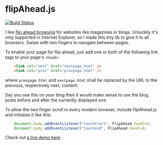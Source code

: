 flipAhead.js
============

[![Build Status](https://drone.io/github.com/AVGP/flipAhead.js/status.png)](https://drone.io/github.com/AVGP/flipAhead.js/latest)

I like [flip ahead browsing](http://msdn.microsoft.com/en-us/library/ie/jj883726.aspx) for websites like magazines or blogs. 
Unluckily it's only supported in Internet Explorer, so I made this tiny lib to give it to all browsers. Swipe with two fingers to navigate between pages.

To enable your page for flip ahead, just add one or both of the following link tags to your page's ``<head>``:

```html 
    <link rel="next" href="nextpage.html" />
    <link rel="prev" href="prevpage.html" />
```

where ``prevpage.html`` and ``nextpage.html`` shall be replaced by the URL to the previous, respectively next, content. 

Say you use this on your blog then it would make sense to use the blog posts before and after the currently displayed one. 

To allow the two finger scroll in every modern browser, include flipAhead.js and initialise it like this:

```Javascript 
    document.body.addEventListener("touchstart", FlipAhead.handle);
    document.body.addEventListener("touchend", FlipAhead.handle);
```

Check out [a live demo here](http://avgp.github.io/flipAhead.js/demo)
